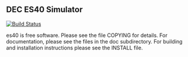 ## DEC ES40 Simulator

[![Build Status](https://travis-ci.org/promovicz/es40.svg?branch=promovicz%2Fmaster)](https://travis-ci.org/promovicz/es40)

es40 is free software. Please see the file COPYING for details.
For documentation, please see the files in the doc subdirectory.
For building and installation instructions please see the INSTALL file.

